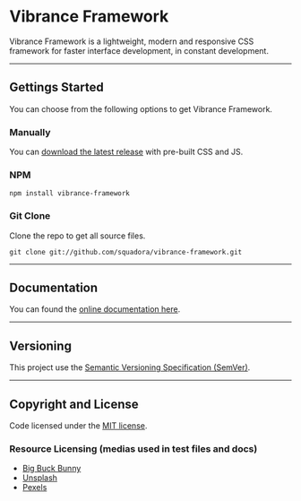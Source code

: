 # Vibrance Framework

Vibrance Framework is a lightweight, modern and responsive CSS framework for faster interface development, in constant development. 

---

## Gettings Started

You can choose from the following options to get Vibrance Framework.

### Manually

You can [download the latest release](https://github.com/squadora/vibrance-framework/archive/v1.0.0.zip) with pre-built CSS and JS.

### NPM

```
npm install vibrance-framework
```

### Git Clone

Clone the repo to get all source files.

```
git clone git://github.com/squadora/vibrance-framework.git
```

---

## Documentation

You can found the [online documentation here](http://systems.squadora.com/vibrance/framework/docs/).

---

## Versioning

This project use the [Semantic Versioning Specification (SemVer)](http://semver.org).

---

## Copyright and License

Code licensed under the [MIT license](LICENSE.md).

### Resource Licensing (medias used in test files and docs)

- [Big Buck Bunny](https://peach.blender.org/about/)
- [Unsplash](https://unsplash.com/about)
- [Pexels](https://www.pexels.com/photo-license/)
